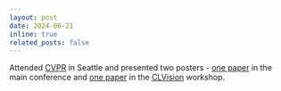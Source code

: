 ```yaml
---
layout: post
date: 2024-06-21
inline: true
related_posts: false
---
```


Attended [CVPR](https://cvpr.thecvf.com/Conferences/2024) in Seattle and presented two posters - [one paper](https://arxiv.org/pdf/2405.19074) in the main conference and [one paper](https://arxiv.org/pdf/2404.06622) in the [CLVision](https://sites.google.com/view/clvision2024/overview) workshop.
